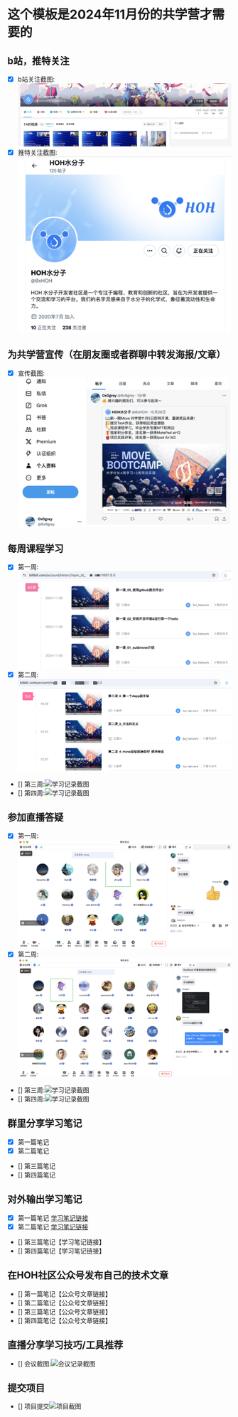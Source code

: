 # 这个模板是2024年11月份的共学营才需要的

## b站，推特关注

- [x] b站关注截图: ![b站关注截图](./images/follow_bilibili.png)
- [x] 推特关注截图: ![b站关注截图](./images/follow_x.png)

## 为共学营宣传（在朋友圈或者群聊中转发海报/文章）

- [x] 宣传截图:![宣传截图](./images/retweet.png)

## 每周课程学习

- [x] 第一周:![学习记录截图](./images/videos_1.png)
- [x] 第二周:![学习记录截图](./images/videos_2.png)
- [] 第三周:![学习记录截图](./images/你的图片地址)
- [] 第四周:![学习记录截图](./images/你的图片地址)

## 参加直播答疑

- [x] 第一周:![学习记录截图](./images/meeting_1.png)
- [x] 第二周:![学习记录截图](./images/meeting_2.png)
- [] 第三周:![学习记录截图](./images/你的图片地址)
- [] 第四周:![学习记录截图](./images/你的图片地址)

## 群里分享学习笔记

- [x] 第一篇笔记
- [x] 第二篇笔记
- [] 第三篇笔记
- [] 第四篇笔记

## 对外输出学习笔记

- [x] 第一篇笔记 [学习笔记链接](https://learnblockchain.cn/article/9814)
- [x] 第二篇笔记 [学习笔记链接](https://learnblockchain.cn/article/9839)
- [] 第三篇笔记【学习笔记链接】
- [] 第四篇笔记【学习笔记链接】

## 在HOH社区公众号发布自己的技术文章

- [] 第一篇笔记【公众号文章链接】
- [] 第二篇笔记【公众号文章链接】
- [] 第三篇笔记【公众号文章链接】
- [] 第四篇笔记【公众号文章链接】

## 直播分享学习技巧/工具推荐

- [] 会议截图:![会议记录截图](./images/你的图片地址)

## 提交项目

- [] 项目提交![项目截图](./images/你的图片地址)
